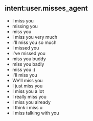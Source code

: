 ## intent:user.misses_agent
- I miss you
- missing you
- miss you
- I miss you very much
- I'll miss you so much
- I missed you
- I've missed you
- miss you buddy
- miss you badly
- miss you :(
- I'll miss you
- We'll miss you
- I just miss you
- I miss you a lot
- I really miss you
- I miss you already
- I think i miss u
- I miss talking with you
